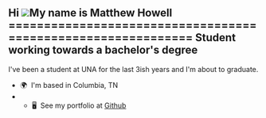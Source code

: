 Hi ![](https://user-images.githubusercontent.com/18350557/176309783-0785949b-9127-417c-8b55-ab5a4333674e.gif)My name is Matthew Howell =============================================================
Student working towards a bachelor's degree
-------  
I've been a student at UNA for the last 3ish years and I'm about to graduate. 
* 🌍  I'm based in Columbia, TN
* * 🖥️  See my portfolio at [Github](http://github.com/mattimus11/mattimus11)

